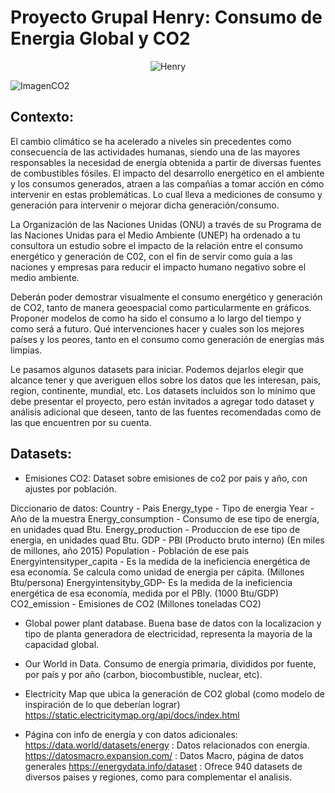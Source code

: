 # Proyecto Grupal Henry: Consumo de Energia Global y CO2

<center>

![Henry](https://assets.soyhenry.com/henry-landing/assets/Henry/logo-white.png)

</center>

![ImagenCO2](https://youmatter.world/app/uploads/sites/2/2019/05/greenhouse-co2-climate.jpg)


## Contexto:

El cambio climático se ha acelerado a niveles sin precedentes como consecuencia de las actividades humanas, siendo una de las mayores responsables la necesidad de energía obtenida a partir de diversas fuentes de combustibles fósiles. El impacto del desarrollo energético en el ambiente y los consumos generados, atraen a las compañías a tomar acción en cómo intervenir en estas problemáticas. Lo cual lleva a mediciones de consumo y generación para intervenir o mejorar dicha generación/consumo.

La Organización de las Naciones Unidas (ONU) a través de su Programa de las Naciones Unidas para el Medio Ambiente (UNEP) ha ordenado a tu consultora un estudio sobre el impacto de la relación entre el consumo energético y generación de C02, con el fin de servir como guía a las naciones y empresas para reducir el impacto humano negativo sobre el medio ambiente.

Deberán poder demostrar visualmente el consumo energético y generación de CO2, tanto de manera geoespacial como particularmente en gráficos. Proponer modelos de como ha sido el consumo a lo largo del tiempo y como será a futuro. Qué intervenciones hacer y cuales son los mejores países y los peores, tanto en el consumo como generación de energías más limpias.

Le pasamos algunos datasets para iniciar. Podemos dejarlos elegir que alcance tener y que averiguen ellos sobre los datos que les interesan, pais, region, continente, mundial, etc. Los datasets incluidos son lo mínimo que debe presentar el proyecto, pero están invitados a agregar todo dataset y análisis adicional que deseen, tanto de las fuentes recomendadas como de las que encuentren por su cuenta.


## Datasets:

- Emisiones CO2: Dataset sobre emisiones de co2 por pais y año, con ajustes por población.

Diccionario de datos:
Country - Pais
Energy_type - Tipo de energia
Year - Año de la muestra
Energy_consumption - Consumo de ese tipo de energía, en unidades quad Btu.
Energy_production - Produccion de ese tipo de energia, en unidades quad Btu.
GDP - PBI (Producto bruto interno) (En miles de millones, año 2015)
Population - Población de ese pais
Energyintensityper_capita - Es la medida de la ineficiencia energética de esa economía. Se calcula como unidad de energia per cápita. (Millones Btu/persona)
Energyintensityby_GDP- Es la medida de la ineficiencia energética de esa economía, medida por el PBIy. (1000 Btu/GDP)
CO2_emission - Emisiones de CO2 (Millones toneladas CO2)

- Global power plant database. Buena base de datos con la localizacion y tipo de planta generadora de electricidad, representa la mayoria de la capacidad global.
- Our World in Data. Consumo de energía primaria, divididos por fuente, por país y por año (carbon, biocombustible, nuclear, etc).

- Electricity Map que ubica la generación de CO2 global (como modelo de inspiración de lo que deberían lograr)
https://static.electricitymap.org/api/docs/index.html

- Página con info de energía y con datos adicionales:
	https://data.world/datasets/energy : Datos relacionados con energía.
	https://datosmacro.expansion.com/ : Datos Macro, página de datos generales
	https://energydata.info/dataset : Ofrece 940 datasets de diversos paises y regiones, como para complementar el analisis.
